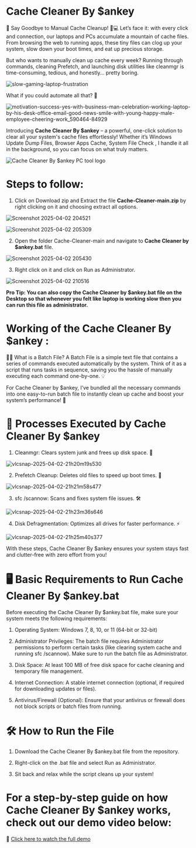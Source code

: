 # Cache Cleaner By $ankey
🚀 Say Goodbye to Manual Cache Cleanup! 🧹💻
Let’s face it: with every click and connection, our laptops and PCs accumulate a mountain of cache files. From browsing the web to running apps, these tiny files can clog up your system, slow down your boot times, and eat up precious storage.

But who wants to manually clean up cache every week? Running through commands, cleaning Prefetch, and launching disk utilities like cleanmgr is time-consuming, tedious, and honestly... pretty boring.

![slow-gaming-laptop-frustration](https://github.com/user-attachments/assets/a7f7f169-fba1-4eab-ac8d-7f84649e0b8c)



What if you could automate all that? 🌟

![motivation-success-yes-with-business-man-celebration-working-laptop-by-his-desk-office-email-good-news-smile-with-young-happy-male-employee-cheering-work_590464-84929](https://github.com/user-attachments/assets/8b27a6e2-5b4d-4c92-842d-a5a559bbb44f)

Introducing **Cache Cleaner By $ankey** – a powerful, one-click solution to clear all your system's cache files effortlessly! Whether it’s Windows Update Dump Files, Browser Apps Cache, System File Check , I handle it all in the background, so you can focus on what truly matters.

![Cache Cleaner By $ankey PC tool logo](https://github.com/user-attachments/assets/98ed06a8-5ae4-45d6-bfc8-ef626c92b356)




# Steps to follow:

1. Click on Download zip and Extract the file **Cache-Cleaner-main.zip** by right clicking on it and choosing extract all options.

![Screenshot 2025-04-02 204521](https://github.com/user-attachments/assets/52069878-f96a-4cf5-bd15-f7a3ae163463)

![Screenshot 2025-04-02 205309](https://github.com/user-attachments/assets/206167b4-6b2d-448e-bb66-baba3062de02)



2. Open the folder Cache-Cleaner-main and navigate to **Cache Cleaner by $ankey.bat** file.

![Screenshot 2025-04-02 205430](https://github.com/user-attachments/assets/44ea582f-ee7b-4f76-b24a-f4b3f44c5748)


3. Right click on it and click on Run as Administrator.

![Screenshot 2025-04-02 210516](https://github.com/user-attachments/assets/df47560c-c0d8-4a59-b085-bea409ca8cdf)


**Pro Tip: You can also copy the **Cache Cleaner by $ankey.bat** file on the Desktop so that whenever you felt like laptop is working slow then you can run this file as administrator.**

# Working of the Cache Cleaner By $ankey : 

🧑‍💻 What is a Batch File?
A Batch File is a simple text file that contains a series of commands executed automatically by the system. Think of it as a script that runs tasks in sequence, saving you the hassle of manually executing each command one-by-one. 💡

For Cache Cleaner by $ankey, I’ve bundled all the necessary commands into one easy-to-run batch file to instantly clean up cache and boost your system’s performance! 🚀

# 🔧 Processes Executed by Cache Cleaner By $ankey

1. Cleanmgr: Clears system junk and frees up disk space. 🧹

![vlcsnap-2025-04-02-21h20m19s530](https://github.com/user-attachments/assets/e795a384-d4bc-4b8e-a1e5-31c5ab053ac9)


2. Prefetch Cleanup: Deletes old files to speed up boot times. 🚀

![vlcsnap-2025-04-02-21h21m58s477](https://github.com/user-attachments/assets/50cdae58-3a77-4609-aa60-c704a3060ff7)


3. sfc /scannow: Scans and fixes system file issues. 🛠️

![vlcsnap-2025-04-02-21h23m36s646](https://github.com/user-attachments/assets/f970b47d-d367-4152-97e3-4dfb5e88f0ce)

4. Disk Defragmentation: Optimizes all drives for faster performance. ⚡

![vlcsnap-2025-04-02-21h25m40s377](https://github.com/user-attachments/assets/4f921a5e-4baa-449b-9902-d343ca4a486c)


With these steps, Cache Cleaner By $ankey ensures your system stays fast and clutter-free with zero effort from you!

# 🖥️ Basic Requirements to Run Cache Cleaner By $ankey.bat
Before executing the Cache Cleaner By $ankey.bat file, make sure your system meets the following requirements:

1. Operating System: Windows 7, 8, 10, or 11 (64-bit or 32-bit)

2. Administrator Privileges: The batch file requires Administrator permissions to perform certain tasks (like clearing system cache and running sfc /scannow). Make sure to run the batch file as Administrator.

3. Disk Space: At least 100 MB of free disk space for cache cleaning and temporary file management.

4. Internet Connection: A stable internet connection (optional, if required for downloading updates or files).

5. Antivirus/Firewall (Optional): Ensure that your antivirus or firewall does not block scripts or batch files from running.

# 🛠️ How to Run the File
1. Download the Cache Cleaner By $ankey.bat file from the repository.

2. Right-click on the .bat file and select Run as Administrator.

3. Sit back and relax while the script cleans up your system!

# For a step-by-step guide on how Cache Cleaner By $ankey works, check out our demo video below:

🔗 [Click here to watch the full demo](https://drive.google.com/file/d/1iKL8WKZzlUuw3FGKhSwWkt0A8rPBJeOX/view?usp=sharing)
